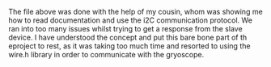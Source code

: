 The file above was done with the help of my cousin, whom was showing me how to read documentation and use the i2C communication protocol. We ran into too many 
issues whilst trying to get a response from the slave device. I have understood the concept and put this bare bone part of th eproject to rest,
as it was taking too much time and resorted to using the wire.h library in order to communicate with the gryoscope.
